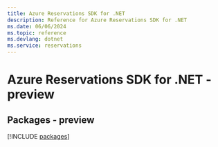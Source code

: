 ```yaml
---
title: Azure Reservations SDK for .NET
description: Reference for Azure Reservations SDK for .NET
ms.date: 06/06/2024
ms.topic: reference
ms.devlang: dotnet
ms.service: reservations
---
```

# Azure Reservations SDK for .NET - preview
## Packages - preview
[!INCLUDE [packages](reservations-index.md)]